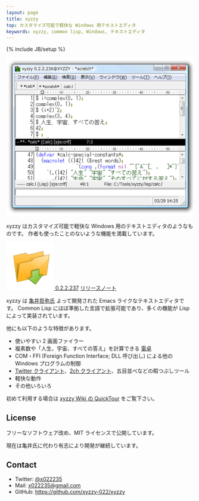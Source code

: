 ```yaml
---
layout: page
title: xyzzy
top: カスタマイズ可能で軽快な Windows 用テキストエディタ
keywords: xyzzy, common lisp, Windows, テキストエディタ
---
```

{% include JB/setup %}

<img class="screenshot" src="images/xyzzy.png" />

xyzzy はカスタマイズ可能で軽快な Windows 用のテキストエディタのようなものです。
作者も使ったことのないような機能を満載しています。

<div class="download">
<a href="https://github.com/downloads/xyzzy-022/xyzzy/xyzzy-0.2.2.237.zip">
<img src="images/download-128.png"/>
<span class="version">0.2.2.237</span></a>
<a class="release-note" href="/xyzzy/2012/03/29/xyzzy-0_2_2_237-release-note/">リリースノート</a>
</div>

xyzzy は [亀井哲弥氏](http://www.jsdlab.co.jp/~kamei/) よって開発された Emacs ライクなテキストエディタです。
Common Lisp にほぼ準拠した言語で拡張可能であり、多くの機能が Lisp によって実装されています。

他にも以下のような特徴があります。

  * 使いやすい 2 画面ファイラー
  * 複素数や「人生、宇宙、すべての答え」を計算できる [電卓]
  * COM・FFI (Foreign Function Interface; DLL 呼び出し) による他の Windows プログラムの制御
  * [Twitter クライアント]、[2ch クライアント]、五目並べなどの暇つぶしツール
  * 軽快な動作
  * その他いろいろ

  [電卓]: http://xyzzy.s53.xrea.com/wiki/index.php?Calc-mode%A4%CEManual
  [Twitter クライアント]: http://www.moongift.jp/2011/10/20111025-2/
  [2ch クライアント]: http://www7a.biglobe.ne.jp/~hat/xyzzy/2ch-mode.html

初めて利用する場合は [xyzzy Wiki の QuickTour](http://xyzzy.s53.xrea.com/wiki/index.php?QuickTour) をご覧下さい。


## License

フリーなソフトウェア改め、MIT ライセンスで公開しています。

現在は亀井氏に代わり有志により開発が継続しています。


## Contact

  * Twitter: [@x022235](https://twitter.com/#!/x022235)
  * Mail: <x022235@gmail.com>
  * GitHub: <https://github.com/xyzzy-022/xyzzy>
